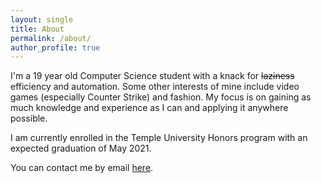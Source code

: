 ```yaml
---
layout: single
title: About
permalink: /about/
author_profile: true
---
```

I'm a 19 year old Computer Science student with a knack for <s>laziness</s> efficiency and automation. Some other interests of mine include video games (especially Counter Strike) and fashion. My focus is on gaining as much knowledge and experience as I can and applying it anywhere possible.

I am currently enrolled in the Temple University Honors program with an expected graduation of May 2021. 

You can contact me by email [here](mailto:chriscornell@temple.edu). 



[jekyll-organization]: https://github.com/jekyll

